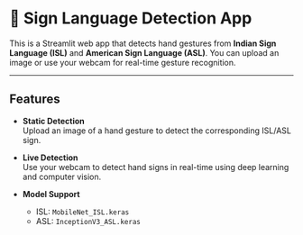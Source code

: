 # 🤟 Sign Language Detection App

This is a Streamlit web app that detects hand gestures from **Indian Sign Language (ISL)** and **American Sign Language (ASL)**. You can upload an image or use your webcam for real-time gesture recognition.

---

## Features

- **Static Detection**  
  Upload an image of a hand gesture to detect the corresponding ISL/ASL sign.

- **Live Detection**  
  Use your webcam to detect hand signs in real-time using deep learning and computer vision.

- **Model Support**
  - ISL: `MobileNet_ISL.keras`  
  - ASL: `InceptionV3_ASL.keras`


